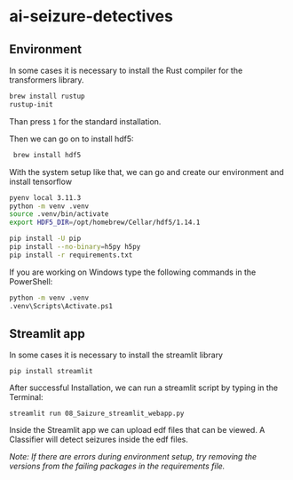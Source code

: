 # ai-seizure-detectives

## Environment

In some cases it is necessary to install the Rust compiler for the transformers library.

```BASH
brew install rustup
rustup-init
```
Than press ```1``` for the standard installation.

Then we can go on to install hdf5:

```BASH
 brew install hdf5
```
With the system setup like that, we can go and create our environment and install tensorflow

```BASH
pyenv local 3.11.3
python -m venv .venv
source .venv/bin/activate
export HDF5_DIR=/opt/homebrew/Cellar/hdf5/1.14.1

pip install -U pip
pip install --no-binary=h5py h5py
pip install -r requirements.txt
```
If you are working on Windows type the following commands in the PowerShell:

```sh
python -m venv .venv
.venv\Scripts\Activate.ps1
```

## Streamlit app

In some cases it is necessary to install the streamlit library
```
pip install streamlit
```
After successful Installation, we can run a streamlit script by typing in the Terminal:
```
streamlit run 08_Saizure_streamlit_webapp.py 
```
Inside the Streamlit app we can upload edf files that can be viewed.
A Classifier will detect seizures inside the edf files. 


*Note: If there are errors during environment setup, try removing the versions from the failing packages in the requirements file.*